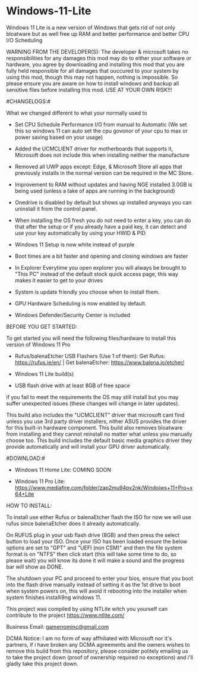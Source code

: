 # Windows-11-Lite

Windows 11 Lite is a new version of Windows that gets rid
 of not only bloatware but as well free up RAM and better performance and better CPU I/O Scheduling

WARNING FROM THE DEVELOPER(S):
The developer & microsoft takes no responsibilities for any damages this mod may do to either your software or hardware, you agree by downloading and installing this mod that you are fully held responsible for all damages that ouccured to your system by using this mod, though this may not happen, nothing is impossible. So please ensure you are aware on how to install windows and backup all sensitive files before installing this mod. USE AT YOUR OWN RISK!!!


#CHANGELOGS:#

What we changed different to what your normally used to

- Set CPU Schedule Performance I/O from manual to Automatic (We set this so windows 11 can auto set the cpu govonor of your cpu to max or power saving based on your usage)

- Added the UCMCLIENT driver for motherboards that supports it, Microsoft does not include this when installing neither the manufacture

- Removed all UWP apps except: Edge, & Microsoft Store all apps that previously installs in the normal version can be required in the MC Store.

- Improvement to RAM without updates and having NGE installed 3.0GB is being used (unless a take  of apps are running in the background)

- Onedrive is disabled by default but shows up installed anyways you can uninstall it from the control panel.

- When installing the OS fresh you do not need to enter a key, you can do that after the setup or if you already have a paid key, it can detect and use your key automatically by using your HWID  & PID

- Windows 11 Setup is now white instead of purple

- Boot times are a bit faster and opening and closing windows are faster

-  In Explorer Everytime you open explorer you will always be brought to "This PC" instead of the default stock quick access page, this way makes it easier to get to your drives

- System is update friendly you choose when to install them.

- GPU Hardware Scheduling is now enabled by default.

- Windows Defender/Security Center is included



BEFORE YOU GET STARTED:

To get started you will need the following files/hardware to install this version of Windows 11 Pro

- Rufus/balenaEtcher USB Flashers (Use 1 of them): Get Rufus: https://rufus.ie/en/ | Get balenaEtcher: https://www.balena.io/etcher/

- Windows 11 Lite build(s)

- USB flash drive with at least 8GB of free space

if you fail to meet the requirements the OS may still install but you may suffer unexpected issues (these changes will change in later updates).

This build also includes the "UCMCLIENT" driver that microsoft cant find unless you use 3rd party driver installers, nither ASUS provides the driver for this built-in hardware component. This build also removes bloatware from installing and they cannot reinstall no matter what unless you manually choose too. This build includes the default basic media graphics driver they provide automatically and will install your GPU driver automatically.

#DOWNLOAD:#

- Windows 11 Home Lite: COMING SOON

- Windows 11 Pro Lite: https://www.mediafire.com/folder/zap2mu94pv2nk/Windoiws+11+Pro+x64+Lite


HOW TO INSTALL:

To install use either Rufus or balenaEtcher flash the ISO for now we will use rufus since balenaEtcher does it already automatically.

On RUFUS plug in your usb flash drive (8GB) and then press the select button to load your ISO. Once your ISO has been loaded ensure the below options are set to "GPT" and "UEFI (non CSM)" and then the file system format is on "NTFS" then click start (this will take some time to do, so please wait) you will know its done it will make a sound and the progress bar will show as DONE.

The shutdown your PC and proceed to enter your bios, ensure that you boot into the flash drive manually instead of setting it as the 1st drive to boot when system powers on, this will avoid it rebooting into the installer when system finishes installi9ng windows 11.


This project was compiled by using NTLite witch you yourself can contribute to the project https://www.ntlite.com/

Business Email: gamerrominc@gmail.com

DCMA Notice: I am no form of way affhiliated with Microsoft nor it's partners, if i have broken any DCMA agreements and the owners wishes to remove this build from this repository, please consider politely emailing us to take the project down (proof of ownership required no exceptions) and i'll gladly take this project down.
